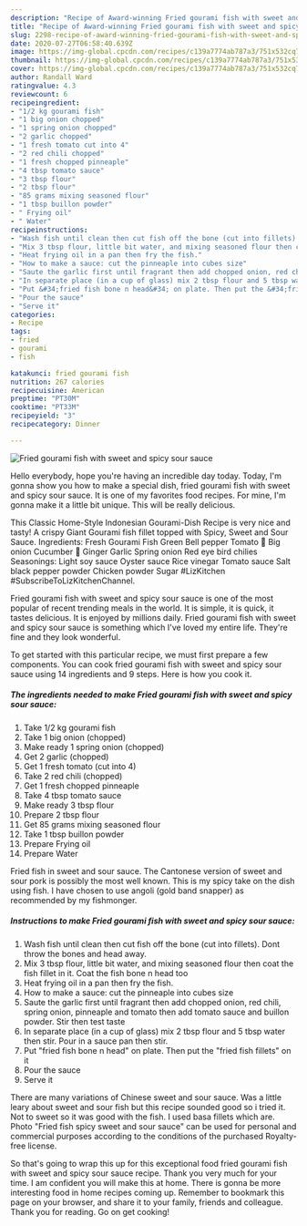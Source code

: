 ```yaml
---
description: "Recipe of Award-winning Fried gourami fish with sweet and spicy sour sauce"
title: "Recipe of Award-winning Fried gourami fish with sweet and spicy sour sauce"
slug: 2298-recipe-of-award-winning-fried-gourami-fish-with-sweet-and-spicy-sour-sauce
date: 2020-07-27T06:58:40.639Z
image: https://img-global.cpcdn.com/recipes/c139a7774ab787a3/751x532cq70/fried-gourami-fish-with-sweet-and-spicy-sour-sauce-recipe-main-photo.jpg
thumbnail: https://img-global.cpcdn.com/recipes/c139a7774ab787a3/751x532cq70/fried-gourami-fish-with-sweet-and-spicy-sour-sauce-recipe-main-photo.jpg
cover: https://img-global.cpcdn.com/recipes/c139a7774ab787a3/751x532cq70/fried-gourami-fish-with-sweet-and-spicy-sour-sauce-recipe-main-photo.jpg
author: Randall Ward
ratingvalue: 4.3
reviewcount: 6
recipeingredient:
- "1/2 kg gourami fish"
- "1 big onion chopped"
- "1 spring onion chopped"
- "2 garlic chopped"
- "1 fresh tomato cut into 4"
- "2 red chili chopped"
- "1 fresh chopped pinneaple"
- "4 tbsp tomato sauce"
- "3 tbsp flour"
- "2 tbsp flour"
- "85 grams mixing seasoned flour"
- "1 tbsp buillon powder"
- " Frying oil"
- " Water"
recipeinstructions:
- "Wash fish until clean then cut fish off the bone (cut into fillets). Dont throw the bones and head away."
- "Mix 3 tbsp flour, little bit water, and mixing seasoned flour then coat the fish fillet in it. Coat the fish bone n head too"
- "Heat frying oil in a pan then fry the fish."
- "How to make a sauce: cut the pinneaple into cubes size"
- "Saute the garlic first until fragrant then add chopped onion, red chili, spring onion, pinneaple and tomato then add tomato sauce and buillon powder. Stir then test taste"
- "In separate place (in a cup of glass) mix 2 tbsp flour and 5 tbsp water then stir. Pour in a sauce pan then stir."
- "Put &#34;fried fish bone n head&#34; on plate. Then put the &#34;fried fish fillets&#34; on it"
- "Pour the sauce"
- "Serve it"
categories:
- Recipe
tags:
- fried
- gourami
- fish

katakunci: fried gourami fish 
nutrition: 267 calories
recipecuisine: American
preptime: "PT30M"
cooktime: "PT33M"
recipeyield: "3"
recipecategory: Dinner

---
```



![Fried gourami fish with sweet and spicy sour sauce](https://img-global.cpcdn.com/recipes/c139a7774ab787a3/751x532cq70/fried-gourami-fish-with-sweet-and-spicy-sour-sauce-recipe-main-photo.jpg)

Hello everybody, hope you're having an incredible day today. Today, I'm gonna show you how to make a special dish, fried gourami fish with sweet and spicy sour sauce. It is one of my favorites food recipes. For mine, I'm gonna make it a little bit unique. This will be really delicious.

This Classic Home-Style Indonesian Gourami-Dish Recipe is very nice and tasty! A crispy Giant Gourami fish fillet topped with Spicy, Sweet and Sour Sauce. Ingredients: Fresh Gourami Fish Green Bell pepper Tomato 🍅 Big onion Cucumber 🥒 Ginger Garlic Spring onion Red eye bird chilies Seasonings: Light soy sauce Oyster sauce Rice vinegar Tomato sauce Salt black pepper powder Chicken powder Sugar #LizKitchen #SubscribeToLizKitchenChannel.

Fried gourami fish with sweet and spicy sour sauce is one of the most popular of recent trending meals in the world. It is simple, it is quick, it tastes delicious. It is enjoyed by millions daily. Fried gourami fish with sweet and spicy sour sauce is something which I've loved my entire life. They're fine and they look wonderful.


To get started with this particular recipe, we must first prepare a few components. You can cook fried gourami fish with sweet and spicy sour sauce using 14 ingredients and 9 steps. Here is how you cook it.

<!--inarticleads1-->

##### The ingredients needed to make Fried gourami fish with sweet and spicy sour sauce:

1. Take 1/2 kg gourami fish
1. Take 1 big onion (chopped)
1. Make ready 1 spring onion (chopped)
1. Get 2 garlic (chopped)
1. Get 1 fresh tomato (cut into 4)
1. Take 2 red chili (chopped)
1. Get 1 fresh chopped pinneaple
1. Take 4 tbsp tomato sauce
1. Make ready 3 tbsp flour
1. Prepare 2 tbsp flour
1. Get 85 grams mixing seasoned flour
1. Take 1 tbsp buillon powder
1. Prepare  Frying oil
1. Prepare  Water


Fried fish in sweet and sour sauce. The Cantonese version of sweet and sour pork is possibly the most well known. This is my spicy take on the dish using fish. I have chosen to use angoli (gold band snapper) as recommended by my fishmonger. 

<!--inarticleads2-->

##### Instructions to make Fried gourami fish with sweet and spicy sour sauce:

1. Wash fish until clean then cut fish off the bone (cut into fillets). Dont throw the bones and head away.
1. Mix 3 tbsp flour, little bit water, and mixing seasoned flour then coat the fish fillet in it. Coat the fish bone n head too
1. Heat frying oil in a pan then fry the fish.
1. How to make a sauce: cut the pinneaple into cubes size
1. Saute the garlic first until fragrant then add chopped onion, red chili, spring onion, pinneaple and tomato then add tomato sauce and buillon powder. Stir then test taste
1. In separate place (in a cup of glass) mix 2 tbsp flour and 5 tbsp water then stir. Pour in a sauce pan then stir.
1. Put &#34;fried fish bone n head&#34; on plate. Then put the &#34;fried fish fillets&#34; on it
1. Pour the sauce
1. Serve it


There are many variations of Chinese sweet and sour sauce. Was a little leary about sweet and sour fish but this recipe sounded good so i tried it. Not to sweet so it was good with the fish. I used basa fillets which are. Photo &#34;Fried fish spicy sweet and sour sauce&#34; can be used for personal and commercial purposes according to the conditions of the purchased Royalty-free license. 

So that's going to wrap this up for this exceptional food fried gourami fish with sweet and spicy sour sauce recipe. Thank you very much for your time. I am confident you will make this at home. There is gonna be more interesting food in home recipes coming up. Remember to bookmark this page on your browser, and share it to your family, friends and colleague. Thank you for reading. Go on get cooking!
